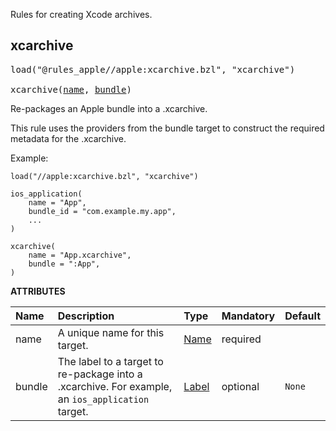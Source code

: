 <!-- Generated with Stardoc: http://skydoc.bazel.build -->

Rules for creating Xcode archives.

<a id="xcarchive"></a>

## xcarchive

<pre>
load("@rules_apple//apple:xcarchive.bzl", "xcarchive")

xcarchive(<a href="#xcarchive-name">name</a>, <a href="#xcarchive-bundle">bundle</a>)
</pre>

Re-packages an Apple bundle into a .xcarchive.

This rule uses the providers from the bundle target to construct the required
metadata for the .xcarchive.

Example:

````starlark
load("//apple:xcarchive.bzl", "xcarchive")

ios_application(
    name = "App",
    bundle_id = "com.example.my.app",
    ...
)

xcarchive(
    name = "App.xcarchive",
    bundle = ":App",
)
````

**ATTRIBUTES**


| Name  | Description | Type | Mandatory | Default |
| :------------- | :------------- | :------------- | :------------- | :------------- |
| <a id="xcarchive-name"></a>name |  A unique name for this target.   | <a href="https://bazel.build/concepts/labels#target-names">Name</a> | required |  |
| <a id="xcarchive-bundle"></a>bundle |  The label to a target to re-package into a .xcarchive. For example, an `ios_application` target.   | <a href="https://bazel.build/concepts/labels">Label</a> | optional |  `None`  |


